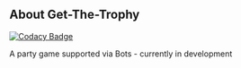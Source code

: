 ## About Get-The-Trophy

[![Codacy Badge](https://api.codacy.com/project/badge/Grade/0ae17ad506ed426f83595e6c54dcbef5)](https://app.codacy.com/gh/brainvation/get-the-trophy?utm_source=github.com&utm_medium=referral&utm_content=brainvation/get-the-trophy&utm_campaign=Badge_Grade_Settings)

A party game supported via Bots - currently in development